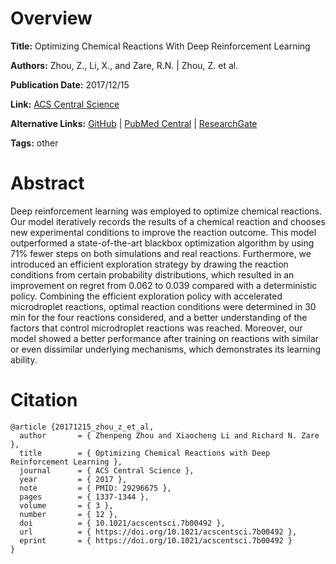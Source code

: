 # Overview
**Title:**
Optimizing Chemical Reactions With Deep Reinforcement Learning

**Authors:**
Zhou, Z., Li, X., and Zare, R.N. |
Zhou, Z. et al.

**Publication Date:**
2017/12/15

**Link:**
[ACS Central Science](https://pubs.acs.org/doi/10.1021/acscentsci.7b00492)

**Alternative Links:**
[GitHub](https://github.com/lightingghost/chemopt) |
[PubMed Central](https://pmc.ncbi.nlm.nih.gov/articles/PMC5746857) |
[ResearchGate](https://www.researchgate.net/publication/321839641_Optimizing_Chemical_Reactions_with_Deep_Reinforcement_Learning)

**Tags:**
other


# Abstract
Deep reinforcement learning was employed to optimize chemical reactions.
Our model iteratively records the results of a chemical reaction and chooses new experimental conditions to improve the reaction outcome.
This model outperformed a state-of-the-art blackbox optimization algorithm by using 71% fewer steps on both simulations and real reactions.
Furthermore, we introduced an efficient exploration strategy by drawing the reaction conditions from certain probability distributions, which resulted in an improvement on regret from 0.062 to 0.039 compared with a deterministic policy.
Combining the efficient exploration policy with accelerated microdroplet reactions, optimal reaction conditions were determined in 30 min for the four reactions considered, and a better understanding of the factors that control microdroplet reactions was reached.
Moreover, our model showed a better performance after training on reactions with similar or even dissimilar underlying mechanisms, which demonstrates its learning ability.


# Citation
```
@article {20171215_zhou_z_et_al,
  author       = { Zhenpeng Zhou and Xiaocheng Li and Richard N. Zare },
  title        = { Optimizing Chemical Reactions with Deep Reinforcement Learning },
  journal      = { ACS Central Science },
  year         = { 2017 },
  note         = { PMID: 29296675 },
  pages        = { 1337-1344 },
  volume       = { 3 },
  number       = { 12 },
  doi          = { 10.1021/acscentsci.7b00492 },
  url          = { https://doi.org/10.1021/acscentsci.7b00492 },
  eprint       = { https://doi.org/10.1021/acscentsci.7b00492 }
}
```
